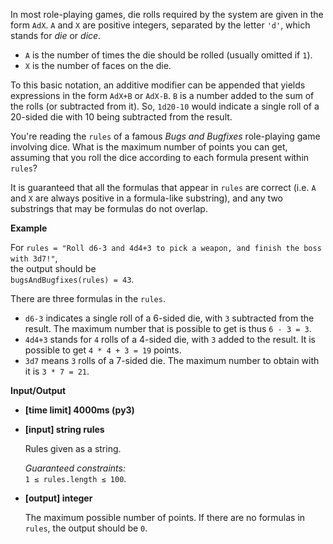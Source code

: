 <div class="markdown"><p>In most role-playing games, die rolls required by the system are given in the form <code>AdX</code>. <code>A</code> and <code>X</code> are positive integers, separated by the letter <code>'d'</code>, which stands for <em>die</em> or <em>dice</em>.</p>
<ul>
<li><code>A</code> is the number of times the die should be rolled (usually omitted if <code>1</code>).</li>
<li><code>X</code> is the number of faces on the die.</li>
</ul>
<p>To this basic notation, an additive modifier can be appended that yields expressions in the form <code>AdX+B</code> or <code>AdX-B</code>. <code>B</code> is a number added to the sum of the rolls (or subtracted from it). So, <code>1d20-10</code> would indicate a single roll of a 20-sided die with 10 being subtracted from the result.</p>
<p>You're reading the <code>rules</code> of a famous <em>Bugs and Bugfixes</em> role-playing game involving dice. What is the maximum number of points you can get, assuming that you roll the dice according to each formula present within <code>rules</code>?</p>
<p>It is guaranteed that all the formulas that appear in <code>rules</code> are correct (i.e. <code>A</code> and <code>X</code> are always positive in a formula-like substring), and any two substrings that may be formulas do not overlap.</p>
<p><strong>Example</strong></p>
<p>For <code>rules = "Roll d6-3 and 4d4+3 to pick a weapon, and finish the boss with 3d7!"</code>,<br>
the output should be<br>
<code>bugsAndBugfixes(rules) = 43</code>.</p>
<p>There are three formulas in the <code>rules</code>.</p>
<ul>
<li><code>d6-3</code> indicates a single roll of a 6-sided die, with <code>3</code> subtracted from the result. The maximum number that is possible to get is thus <code>6 - 3 = 3</code>.</li>
<li><code>4d4+3</code> stands for <code>4</code> rolls of a 4-sided die, with <code>3</code> added to the result. It is possible to get <code>4 * 4 + 3 = 19</code> points.</li>
<li><code>3d7</code> means <code>3</code> rolls of a 7-sided die. The maximum number to obtain with it is <code>3 * 7 = 21</code>.</li>
</ul>
<p><strong>Input/Output</strong></p>
<ul>
<li><strong>[time limit] 4000ms (py3)</strong></li>
</ul>
<ul>
<li>
<p><strong>[input] string rules</strong></p>
<p>Rules given as a string.</p>
<p><em>Guaranteed constraints:</em><br>
<code>1 ≤ rules.length ≤ 100</code>.</p>
</li>
<li>
<p><strong>[output] integer</strong></p>
<p>The maximum possible number of points. If there are no formulas in <code>rules</code>, the output should be <code>0</code>.</p>
</li>
</ul>
</div>